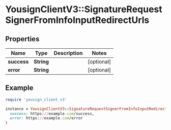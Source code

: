 # YousignClientV3::SignatureRequestSignerFromInfoInputRedirectUrls

## Properties

| Name | Type | Description | Notes |
| ---- | ---- | ----------- | ----- |
| **success** | **String** |  | [optional] |
| **error** | **String** |  | [optional] |

## Example

```ruby
require 'yousign_client_v3'

instance = YousignClientV3::SignatureRequestSignerFromInfoInputRedirectUrls.new(
  success: https://example.com/success,
  error: https://example.com/error
)
```

